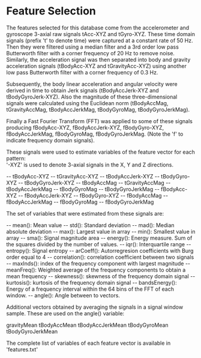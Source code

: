 Feature Selection 
=================

The features selected for this database come from the accelerometer and gyroscope 3-axial raw signals tAcc-XYZ and tGyro-XYZ. These time domain signals (prefix 't' to denote time) were captured at a constant rate of 50 Hz. Then they were filtered using a median filter and a 3rd order low pass Butterworth filter with a corner frequency of 20 Hz to remove noise. Similarly, the acceleration signal was then separated into body and gravity acceleration signals (tBodyAcc-XYZ and tGravityAcc-XYZ) using another low pass Butterworth filter with a corner frequency of 0.3 Hz. 

Subsequently, the body linear acceleration and angular velocity were derived in time to obtain Jerk signals (tBodyAccJerk-XYZ and tBodyGyroJerk-XYZ). Also the magnitude of these three-dimensional signals were calculated using the Euclidean norm (tBodyAccMag, tGravityAccMag, tBodyAccJerkMag, tBodyGyroMag, tBodyGyroJerkMag). 

Finally a Fast Fourier Transform (FFT) was applied to some of these signals producing fBodyAcc-XYZ, fBodyAccJerk-XYZ, fBodyGyro-XYZ, fBodyAccJerkMag, fBodyGyroMag, fBodyGyroJerkMag. (Note the 'f' to indicate frequency domain signals). 

These signals were used to estimate variables of the feature vector for each pattern:  
'-XYZ' is used to denote 3-axial signals in the X, Y and Z directions.

-- tBodyAcc-XYZ
-- tGravityAcc-XYZ
-- tBodyAccJerk-XYZ
-- tBodyGyro-XYZ
-- tBodyGyroJerk-XYZ
-- tBodyAccMag
-- tGravityAccMag
-- tBodyAccJerkMag
-- tBodyGyroMag
-- tBodyGyroJerkMag
-- fBodyAcc-XYZ
-- fBodyAccJerk-XYZ
-- fBodyGyro-XYZ
-- fBodyAccMag
-- fBodyAccJerkMag
-- fBodyGyroMag
-- fBodyGyroJerkMag

The set of variables that were estimated from these signals are: 

-- mean(): Mean value
-- std(): Standard deviation
-- mad(): Median absolute deviation 
-- max(): Largest value in array
-- min(): Smallest value in array
-- sma(): Signal magnitude area
-- energy(): Energy measure. Sum of the squares divided by the number of values. 
-- iqr(): Interquartile range 
-- entropy(): Signal entropy
-- arCoeff(): Autorregresion coefficients with Burg order equal to 4
-- correlation(): correlation coefficient between two signals
-- maxInds(): index of the frequency component with largest magnitude
-- meanFreq(): Weighted average of the frequency components to obtain a mean frequency
-- skewness(): skewness of the frequency domain signal 
-- kurtosis(): kurtosis of the frequency domain signal 
-- bandsEnergy(): Energy of a frequency interval within the 64 bins of the FFT of each window.
-- angle(): Angle between to vectors.

Additional vectors obtained by averaging the signals in a signal window sample. These are used on the angle() variable:

gravityMean
tBodyAccMean
tBodyAccJerkMean
tBodyGyroMean
tBodyGyroJerkMean

The complete list of variables of each feature vector is available in 'features.txt'
